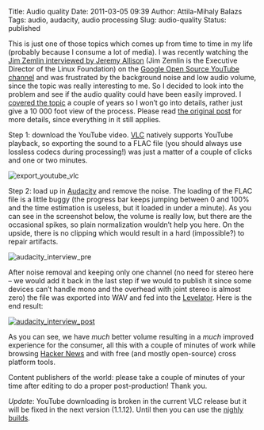 Title: Audio quality
Date: 2011-03-05 09:39
Author: Attila-Mihaly Balazs
Tags: audio, audacity, audio processing
Slug: audio-quality
Status: published

This is just one of those topics which comes up from time to time in my
life (probably because I consume a lot of media). I was recently
watching the [Jim Zemlin interviewed by Jeremy
Allison](http://www.youtube.com/watch?v=VVUHaC1somA) (Jim Zemlin is the
Executive Director of the Linux Foundation) on the [Google Open Source
YouTube channel](http://www.youtube.com/user/googleOSPO) and was
frustrated by the background noise and low audio volume, since the topic
was really interesting to me. So I decided to look into the problem and
see if the audio quality could have been easily improved. I [covered the
topic](http://hype-free.blogspot.com/2009/07/basic-multi-media-postprocessing.html)
a couple of years so I won’t go into details, rather just give a 10 000
foot view of the process. Please read [the original
post](http://hype-free.blogspot.com/2009/07/basic-multi-media-postprocessing.html)
for more details, since everything in it still applies.

Step 1: download the YouTube video. [VLC](http://www.videolan.org/vlc/)
natively supports YouTube playback, so exporting the sound to a FLAC
file (you should always use lossless codecs during processing!) was just
a matter of a couple of clicks and one or two minutes.

![export\_youtube\_vlc](http://lh6.ggpht.com/_hrvCBhtWhJ4/TXHosoGuYVI/AAAAAAAADVQ/ebhm_f4Ay2Q/export_youtube_vlc%5B5%5D.png?imgmax=800 "export_youtube_vlc")

Step 2: load up in [Audacity](http://audacity.sourceforge.net/) and
remove the noise. The loading of the FLAC file is a little buggy (the
progress bar keeps jumping between 0 and 100% and the time estimation is
useless, but it loaded in under a minute). As you can see in the
screenshot below, the volume is really low, but there are the occasional
spikes, so plain normalization wouldn’t help you here. On the upside,
there is no clipping which would result in a hard (impossible?) to
repair artifacts.

![audacity\_interview\_pre](http://lh4.ggpht.com/_hrvCBhtWhJ4/TXHotLl-BAI/AAAAAAAADVU/n_6FaZpcjYA/audacity_interview_pre%5B5%5D.png?imgmax=800 "audacity_interview_pre")

After noise removal and keeping only one channel (no need for stereo
here – we would add it back in the last step if we would to publish it
since some devices can’t handle mono and the overhead with joint stereo
is almost zero) the file was exported into WAV and fed into the
[Levelator](http://www.conversationsnetwork.org/levelator). Here is the
end result:

[![audacity\_interview\_post](http://lh4.ggpht.com/_hrvCBhtWhJ4/TXHouYC1SAI/AAAAAAAADVc/r7fvY3mZKGE/audacity_interview_post_thumb%5B2%5D.png?imgmax=800 "audacity_interview_post")](http://lh4.ggpht.com/_hrvCBhtWhJ4/TXHot4oDY7I/AAAAAAAADVY/p1cHEUkeet4/s1600-h/audacity_interview_post%5B4%5D.png)

As you can see, we have *much* better volume resulting in a *much*
improved experience for the consumer, all this with a couple of minutes
of work while browsing [Hacker News](http://news.ycombinator.com/) and
with free (and mostly open-source) cross platform tools.

Content publishers of the world: please take a couple of minutes of your
time after editing to do a proper post-production! Thank you.

*Update*: YouTube downloading is broken in the current VLC release but
it will be fixed in the next version (1.1.12). Until then you can use
the [nighly builds](http://nightlies.videolan.org/).
